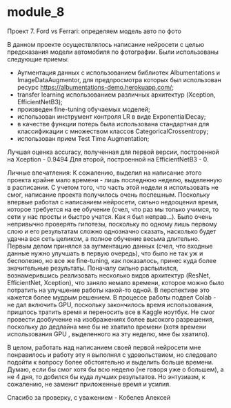 # module_8
 Проект 7. Ford vs Ferrari: определяем модель авто по фото 
 
В данном проекте осуществлялось написание нейросети с целью предсказания модели автомобиля по фотографии. Были использованы следующие приемы:
 - Аугментация данных с использованием библиотек Albumentations и ImageDataAugmentor, для предпросмотра которых был использован ресурс https://albumentations-demo.herokuapp.com/;
 - transfer learning использованием различных архитектур (Xception, EfficientNetB3);
 - произведен fine-tuning обучаемых моделей;
 - использован инструмент контроля LR в виде ExponentialDecay;
 - в качестве функции потерь была использована стандартная для классификации с множеством классов CategoricalCrossentropy;
 - использован прием Test Time Augmentation;

Лучшая оценка accuracy, полученная для первой версии, построенной на Xception - 0.9494
Для второй, построенной на EfficientNetB3 - 0.

Личные впечатления:
К сожалению, выделил на написание этого проекта крайне мало времени - лишь последнюю неделю, выделенную в расписании. С учетом того, что часть этой недели я использовать не смог, написание проекта получилось очень поспешным. Поскольку впервые работал с написанием нейросети, сильно недооценил время, которое требуется на ее обучение (счел, что раз мы только учимся, то сети у нас просты и быстро учатся. Как я был неправ...). 
Было очень непривычно проверять гипотезы, поскольку по одному лишь первому слою и его результатам сложно однозначно сказать, насколько будет удачна вся сеть целиком, а полное обучение весьма длительно. 
Первым делом принялся за аугментацию данных (счел, что входные данные нужно улучшать в первую очередь), что было не так уж и бесполезно, но все же fine-tuning, как показалось, принес куда более значительные результаты. 
Поначалу сильно распылился, вознамерившись реализовать несколько видов архитектур (ResNet, EfficientNet, Xception), что заняло немало времени, которое можно было потратить на улучшение работы какой-то одной. В перспективе это кажется более мудрым решением. 
В процессе работы подвел Colab - не дал включить GPU, поскольку закончилось время использования, пришлось тратить время и переносить все в Kaggle ноутбук. 
Не смог провести дообучение на изображениях более высокого разрешения, поскольку до дедлайна мне бы не хватило времени (хотя времени использования GPU , выделенного на эту неделю, мне бы хватило).

В целом, работать над написанием своей первой нейросети мне понравилось и работу эту я выполнял с удовольствием, но следовало подойти к вопросу более обстоятельно и выделить больше времени. Думаю, если бы смог хотя бы всю неделю (не говоря уже о большем), а не 4 дня, то добился бы куда лучших результатов. Но энтузиазм, к сожалению, не заменит приложенные время и усилия.

Спасибо за проверку, с уважением - Кобелев Алексей
